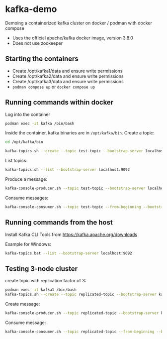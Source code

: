 # kafka-demo
Demoing a containerized kafka cluster on docker / podman with docker compose

* Uses the official apache/kafka docker image, version 3.8.0
* Does not use zookeeper

## Starting the containers
* Create /opt/kafka1/data and ensure write permissions
* Create /opt/kafka2/data and ensure write permissions
* Create /opt/kafka3/data and ensure write permissions
* `podman compose up` or `docker compose up`

## Running commands within docker

Log into the container

```bash
podman exec -it kafka /bin/bash
```

Inside the container, kafka binaries are in `/opt/kafka/bin`. Create a topic:

```bash
cd /opt/kafka/bin

kafka-topics.sh --create --topic test-topic --bootstrap-server localhost:9092 --partitions 1 --replication-factor 1
```

List topics:
```bash
kafka-topics.sh --list --bootstrap-server localhost:9092
```

Produce a message:
```bash
kafka-console-producer.sh --topic test-topic --bootstrap-server localhost:9092

```

Consume messages:
```bash
kafka-console-consumer.sh --topic test-topic --from-beginning --bootstrap-server localhost:9092

```


## Running commands from the host

Install Kafka CLI Tools from https://kafka.apache.org/downloads

Example for Windows:

```bash
kafka-topics.bat --list --bootstrap-server localhost:9092
```



## Testing 3-node cluster

create topic with replication factor of 3:

```bash
podman exec -it kafka1 /bin/bash
kafka-topics.sh --create --topic replicated-topic --bootstrap-server kafka1:9092 --partitions 3 --replication-factor 3
```

Create message:

```bash
kafka-console-producer.sh --topic replicated-topic --bootstrap-server kafka1:9092
```

Consume message:

```bash
kafka-console-consumer.sh --topic replicated-topic --from-beginning --bootstrap-server kafka1:9092
```